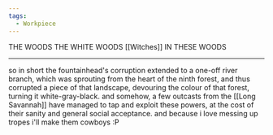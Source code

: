 ```yaml
---
tags:
  - Workpiece
---
```

THE WOODS
THE WHITE WOODS
[[Witches]] IN THESE WOODS
***
so in short the fountainhead's corruption extended to a one-off river branch, which was sprouting from the heart of the ninth forest, and thus corrupted a piece of that landscape, devouring the colour of that forest, turning it white-gray-black. 
and somehow, a few outcasts from the [[Long Savannah]] have managed to tap and exploit these powers, at the cost of their sanity and general social acceptance.
and because i love messing up tropes i'll make them cowboys
:P
